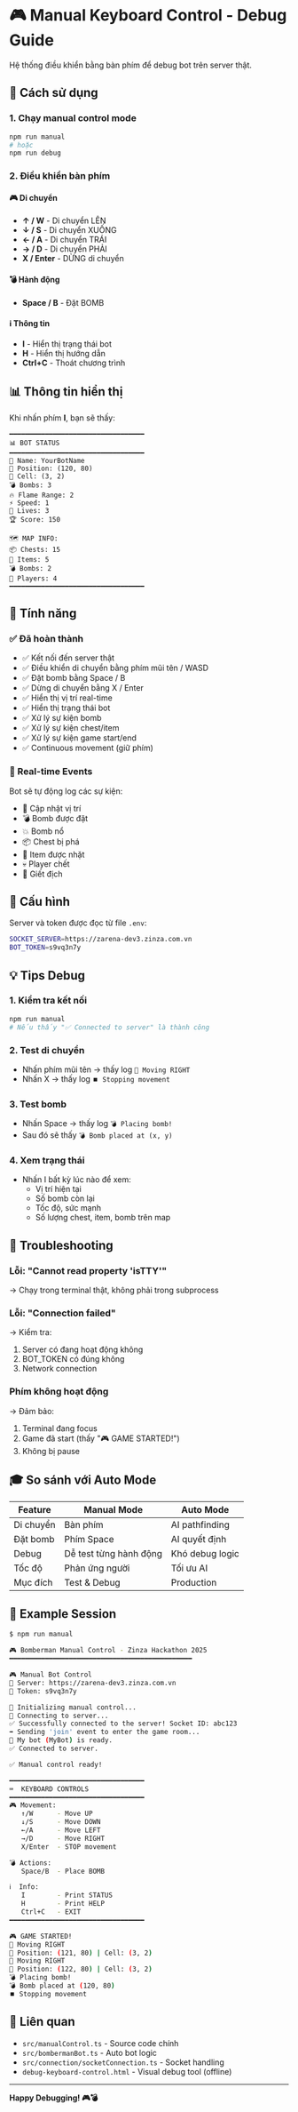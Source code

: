 # 🎮 Manual Keyboard Control - Debug Guide

Hệ thống điều khiển bằng bàn phím để debug bot trên server thật.

## 🚀 Cách sử dụng

### 1. Chạy manual control mode

```bash
npm run manual
# hoặc
npm run debug
```

### 2. Điều khiển bàn phím

#### 🎮 Di chuyển
- **↑ / W** - Di chuyển LÊN
- **↓ / S** - Di chuyển XUỐNG
- **← / A** - Di chuyển TRÁI
- **→ / D** - Di chuyển PHẢI
- **X / Enter** - DỪNG di chuyển

#### 💣 Hành động
- **Space / B** - Đặt BOMB

#### ℹ️ Thông tin
- **I** - Hiển thị trạng thái bot
- **H** - Hiển thị hướng dẫn
- **Ctrl+C** - Thoát chương trình

## 📊 Thông tin hiển thị

Khi nhấn phím **I**, bạn sẽ thấy:

```
━━━━━━━━━━━━━━━━━━━━━━━━━━━━━━━━━━
📊 BOT STATUS
━━━━━━━━━━━━━━━━━━━━━━━━━━━━━━━━━━
🤖 Name: YourBotName
📍 Position: (120, 80)
📍 Cell: (3, 2)
💣 Bombs: 3
🔥 Flame Range: 2
⚡ Speed: 1
💖 Lives: 3
🏆 Score: 150

🗺️ MAP INFO:
📦 Chests: 15
🎁 Items: 5
💣 Bombs: 2
👥 Players: 4
━━━━━━━━━━━━━━━━━━━━━━━━━━━━━━━━━━
```

## 🎯 Tính năng

### ✅ Đã hoàn thành
- ✅ Kết nối đến server thật
- ✅ Điều khiển di chuyển bằng phím mũi tên / WASD
- ✅ Đặt bomb bằng Space / B
- ✅ Dừng di chuyển bằng X / Enter
- ✅ Hiển thị vị trí real-time
- ✅ Hiển thị trạng thái bot
- ✅ Xử lý sự kiện bomb
- ✅ Xử lý sự kiện chest/item
- ✅ Xử lý sự kiện game start/end
- ✅ Continuous movement (giữ phím)

### 📝 Real-time Events
Bot sẽ tự động log các sự kiện:
- 📍 Cập nhật vị trí
- 💣 Bomb được đặt
- 💥 Bomb nổ
- 📦 Chest bị phá
- 🎁 Item được nhặt
- 💀 Player chết
- 🎉 Giết địch

## 🔧 Cấu hình

Server và token được đọc từ file `.env`:

```bash
SOCKET_SERVER=https://zarena-dev3.zinza.com.vn
BOT_TOKEN=s9vq3n7y
```

## 💡 Tips Debug

### 1. Kiểm tra kết nối
```bash
npm run manual
# Nếu thấy "✅ Connected to server" là thành công
```

### 2. Test di chuyển
- Nhấn phím mũi tên → thấy log `🏃 Moving RIGHT`
- Nhấn X → thấy log `⏹️ Stopping movement`

### 3. Test bomb
- Nhấn Space → thấy log `💣 Placing bomb!`
- Sau đó sẽ thấy `💣 Bomb placed at (x, y)`

### 4. Xem trạng thái
- Nhấn I bất kỳ lúc nào để xem:
  - Vị trí hiện tại
  - Số bomb còn lại
  - Tốc độ, sức mạnh
  - Số lượng chest, item, bomb trên map

## 🐛 Troubleshooting

### Lỗi: "Cannot read property 'isTTY'"
→ Chạy trong terminal thật, không phải trong subprocess

### Lỗi: "Connection failed"
→ Kiểm tra:
1. Server có đang hoạt động không
2. BOT_TOKEN có đúng không
3. Network connection

### Phím không hoạt động
→ Đảm bảo:
1. Terminal đang focus
2. Game đã start (thấy "🎮 GAME STARTED!")
3. Không bị pause

## 🎓 So sánh với Auto Mode

| Feature | Manual Mode | Auto Mode |
|---------|-------------|-----------|
| Di chuyển | Bàn phím | AI pathfinding |
| Đặt bomb | Phím Space | AI quyết định |
| Debug | Dễ test từng hành động | Khó debug logic |
| Tốc độ | Phản ứng người | Tối ưu AI |
| Mục đích | Test & Debug | Production |

## 📖 Example Session

```bash
$ npm run manual

🎮 Bomberman Manual Control - Zinza Hackathon 2025
━━━━━━━━━━━━━━━━━━━━━━━━━━━━━━━━━━━━━━━━━━━━━━

🎮 Manual Bot Control
📡 Server: https://zarena-dev3.zinza.com.vn
🔑 Token: s9vq3n7y

🚀 Initializing manual control...
🔌 Connecting to server...
✅ Successfully connected to the server! Socket ID: abc123
➡️ Sending 'join' event to enter the game room...
🤖 My bot (MyBot) is ready.
✅ Connected to server.

✅ Manual control ready!

━━━━━━━━━━━━━━━━━━━━━━━━━━━━━━━━━━
⌨️  KEYBOARD CONTROLS
━━━━━━━━━━━━━━━━━━━━━━━━━━━━━━━━━━
🎮 Movement:
   ↑/W      - Move UP
   ↓/S      - Move DOWN
   ←/A      - Move LEFT
   →/D      - Move RIGHT
   X/Enter  - STOP movement

💣 Actions:
   Space/B  - Place BOMB

ℹ️  Info:
   I        - Print STATUS
   H        - Print HELP
   Ctrl+C   - EXIT
━━━━━━━━━━━━━━━━━━━━━━━━━━━━━━━━━━

🎮 GAME STARTED!
🏃 Moving RIGHT
📍 Position: (121, 80) | Cell: (3, 2)
🏃 Moving RIGHT
📍 Position: (122, 80) | Cell: (3, 2)
💣 Placing bomb!
💣 Bomb placed at (120, 80)
⏹️ Stopping movement
```

## 🔗 Liên quan

- `src/manualControl.ts` - Source code chính
- `src/bombermanBot.ts` - Auto bot logic
- `src/connection/socketConnection.ts` - Socket handling
- `debug-keyboard-control.html` - Visual debug tool (offline)

---

**Happy Debugging! 🎮💣**
